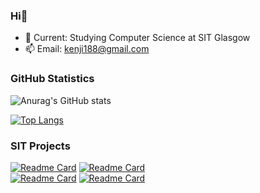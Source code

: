 ### Hi👋
- 🌱 Current: Studying Computer Science at SIT Glasgow
- 📫 Email: kenji188@gmail.com

### GitHub Statistics
![Anurag's GitHub stats](https://github-readme-stats.vercel.app/api?username=goldslime123&show_icons=true&theme=radical)

[![Top Langs](https://github-readme-stats.vercel.app/api/top-langs/?username=goldslime123&layout=compact&show_icons=true&theme=radical)](https://github.com/anuraghazra/github-readme-stats)

### SIT Projects
[![Readme Card](https://github-readme-stats.vercel.app/api/pin/?username=goldslime123&repo=RoboticCar&theme=dark)](https://github.com/goldslime123/RoboticCar)
[![Readme Card](https://github-readme-stats.vercel.app/api/pin/?username=goldslime123&repo=MLNeuron&theme=dark)](https://github.com/goldslime123/MLNeuron)
<br>
[![Readme Card](https://github-readme-stats.vercel.app/api/pin/?username=goldslime123&repo=OOPWebScrapper&theme=dark)](https://github.com/goldslime123/OOPWebScrapper)
[![Readme Card](https://github-readme-stats.vercel.app/api/pin/?username=goldslime123&repo=JourneyPlanner&theme=dark)](https://github.com/goldslime123/JourneyPlanner)


<!-- 
### Poly Projects
[![Readme Card](https://github-readme-stats.vercel.app/api/pin/?username=goldslime123&repo=HotelManagementWebApp&theme=tokyonight)](https://github.com/anuraghazra/github-readme-stats) --> 


<!--
**goldslime123/goldslime123** is a ✨ _special_ ✨ repository because its `README.md` (this file) appears on your GitHub profile.

Here are some ideas to get you started:

- 🔭 I’m currently working on ...
- 🌱 I’m currently learning ...
- 👯 I’m looking to collaborate on ...
- 🤔 I’m looking for help with ...
- 💬 Ask me about ...
- 📫 How to reach me: ...
- 😄 Pronouns: ...
- ⚡ Fun fact: ...
-->
